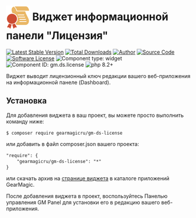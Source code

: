 # <img src="https://raw.githubusercontent.com/gearmagicru/gm-ds-license/refs/heads/master/assets/images/icon.svg" width="64px" height="64px" align="absmiddle"> Виджет информационной панели "Лицензия"

[![Latest Stable Version](https://img.shields.io/packagist/v/gearmagicru/gm-ds-license.svg)](https://packagist.org/packages/gearmagicru/gm-ds-license)
[![Total Downloads](https://img.shields.io/packagist/dt/gearmagicru/gm-ds-license.svg)](https://packagist.org/packages/gearmagicru/gm-ds-license)
[![Author](https://img.shields.io/badge/author-anton.tivonenko@gmail.com-blue.svg)](mailto:anton.tivonenko@gmail)
[![Source Code](https://img.shields.io/badge/source-gearmagicru/gm--ds--license-blue.svg)](https://github.com/gearmagicru/gm-ds-license)
[![Software License](https://img.shields.io/badge/license-MIT-brightgreen.svg)](https://github.com/gearmagicru/gm-ds-license/blob/master/LICENSE)
![Component type: widget](https://img.shields.io/badge/component%20type-widget-green.svg)
![Component ID: gm.ds.license](https://img.shields.io/badge/component%20id-gm.ds.license-green.svg)
![php 8.2+](https://img.shields.io/badge/php-min%208.2-red.svg)

Виджет выводит лицензионный ключ редакции вашего веб-приложения на информационной панеле (Dashboard).

## Установка

Для добавления виджета в ваш проект, вы можете просто выполнить команду ниже:

```
$ composer require gearmagicru/gm-ds-license
```

или добавить в файл composer.json вашего проекта:
```
"require": {
    "gearmagicru/gm-ds-license": "*"
}
```
или скачать архив на [странице виджета](https://apps.gearmagic.ru/component/gm-ds-license) в каталоге приложений GearMagic.

После добавления виджета в проект, воспользуйтесь Панелью управления GM Panel для установки его в редакцию вашего веб-приложения.
